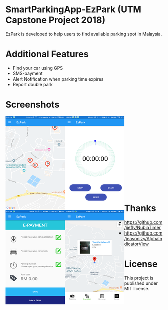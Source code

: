 # SmartParkingApp-EzPark (UTM Capstone Project 2018)
EzPark is developed to help users to find available parking spot in Malaysia.

# Additional Features
+ Find your car using GPS
+ SMS-payment
+ Alert Notification when parking time expires
+ Report double park



# Screenshots

<p>
<img align="left" width="190" height="300" src="https://github.com/LeonardChin2017/SmartParkingApp-EzPark/blob/master/screenshots/screenshot1.png">

<img align="left" width="190" height="300" src="https://github.com/LeonardChin2017/SmartParkingApp-EzPark/blob/master/screenshots/screenshot2.png">

<img align="left" width="190" height="300" src="https://github.com/LeonardChin2017/SmartParkingApp-EzPark/blob/master/screenshots/screenshot3.png">

<img align="left" width="190" height="300" src="https://github.com/LeonardChin2017/SmartParkingApp-EzPark/blob/master/screenshots/screenshot4.png">
</p>

<br/><br/>
<br/><br/>
<br/><br/>
<br/><br/>
<br/><br/>
<br/><br/>
<br/><br/>

# Thanks
+ https://github.com/jiefly/NubiaTimer
+ https://github.com/jeasonlzy/AlphaIndicatorView


# License
This project is published under MIT license.
